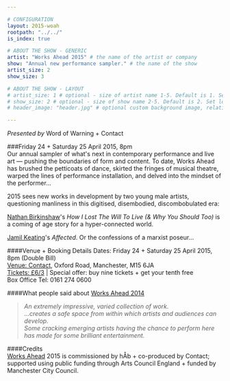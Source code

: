```yaml
---

# CONFIGURATION
layout: 2015-woah
rootpath: "../../"
is_index: true

# ABOUT THE SHOW - GENERIC
artist: "Works Ahead 2015" # the name of the artist or company
show: "Annual new performance sampler." # the name of the show
artist_size: 2
show_size: 3

# ABOUT THE SHOW - LAYOUT
# artist_size: 1 # optional - size of artist name 1-5. Default is 1. Set longer names to lower values
# show_size: 2 # optional - size of show name 2-5. Default is 2. Set longer names to lower values
# header_image: "header.jpg" # optional custom background image, relative to current page

---
```

*Presented by* Word of Warning + Contact
         
###Friday 24 + Saturday 25 April 2015, 8pm        
Our annual sampler of what's next in contemporary performance and live art — pushing the boundaries of form and content. To date, Works Ahead has brushed the petticoats of dance, skirted the fringes of musical theatre, warped the lines of performance installation, and delved into the mindset of the performer…

2015 sees new works in development by two young male artists, questioning manliness in this digitised, disembodied, discombobulated era:        
          
[Nathan Birkinshaw](/archive/2014-worksahead/bennett)'s *How I Lost The Will To Live (& Why You Should Too)* is a coming of age story for a hyper-connected world.        
        
[Jamil Keating](/archive/2014-worksahead/odonnell)'s *Affected*. Or the confessions of a marxist poseur…          
        
####Venue + Booking Details
Dates: Friday 24 + Saturday 25 April 2015, 8pm (Double Bill)        
[Venue: Contact](http://contactmcr.com/visit/getting-here), Oxford Road, Manchester, M15 6JA            
[Tickets: £6/3](http://contactmcr.com/whats-on/35092-works-ahead-2015/booking) | Special offer: buy nine tickets + get your tenth free            
Box Office Tel: 0161 274 0600        
        
####What people said about [Works Ahead 2014](/archive/2014-worksahead)      
>*An extremely impressive, varied collection of work.*          
>*…creates a safe space from within which artists and audiences can develop.*          
>*Some cracking emerging artists having the chance to perform here has made for some brilliant entertainment.*        
        
####Credits         
[Works Ahead](/hab/worksahead) 2015 is commissioned by hÅb + co-produced by Contact; supported using public funding through Arts Council England + funded by Manchester City Council.
